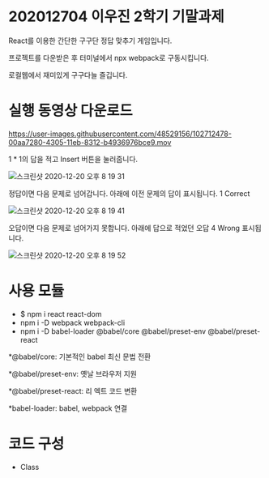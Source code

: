 # 202012704 이우진 2학기 기말과제

React를 이용한 간단한 구구단 정답 맞추기 게임입니다.

프로젝트를 다운받은 후 터미널에서 npx webpack로 구동시킵니다.

로컬웹에서 재미있게 구구다늘 즐깁니다.

# 실행 동영상 다운로드
https://user-images.githubusercontent.com/48529156/102712478-00aa7280-4305-11eb-8312-b4936976bce9.mov

1 * 1의 답을 적고 Insert 버튼을 눌러줍니다.

![스크린샷 2020-12-20 오후 8 19 31](https://user-images.githubusercontent.com/48529156/102711955-d22a9880-4300-11eb-85df-33283e389115.png)

정답이면 다음 문제로 넘어갑니다. 아래에 이전 문제의 답이 표시됩니다. 1 Correct

![스크린샷 2020-12-20 오후 8 19 41](https://user-images.githubusercontent.com/48529156/102711959-d8207980-4300-11eb-82d1-6711f6810129.png)

오답이면 다음 문제로 넘어가지 못합니다. 아래에 답으로 적었던 오답 4 Wrong 표시됩니다.

![스크린샷 2020-12-20 오후 8 19 52](https://user-images.githubusercontent.com/48529156/102711961-db1b6a00-4300-11eb-9339-42c1b608eed6.png)

# 사용 모듈
- $ npm i react react-dom
- npm i -D webpack webpack-cli
- npm i -D babel-loader @babel/core @babel/preset-env @babel/preset-react

*@babel/core: 기본적인 babel 최신 문법 전환

*@babel/preset-env: 옛날 브라우저 지원

*@babel/preset-react: 리 엑트 코드 변환

*babel-loader: babel, webpack 연결

# 코드 구성
- Class

